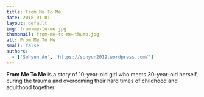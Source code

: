 ```yaml
---
title: From Me To Me
date: 2018-01-01
layout: default
img: from-me-to-me.jpg
thumbnail: from-me-to-me-thumb.jpg
alt: From Me To Me
small: false
authors:
  - ['Sohyun An', 'https://sohyun2019.wordpress.com/']
---
```


<b>From Me To Me</b> is a story of 10-year-old girl who meets 30-year-old herself, curing the trauma and overcoming their hard times of childhood and adulthood together.
